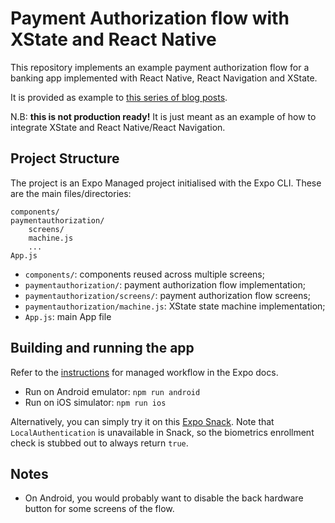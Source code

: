 # Payment Authorization flow with XState and React Native

This repository implements an example payment authorization flow for a banking app implemented with React Native, React Navigation and XState.

It is provided as example to [this series of blog posts](https://medium.com/welld-tech/untangle-complex-flows-in-your-react-native-app-with-xstate-1b11d0b8a91f). 

N.B: **this is not production ready!** It is just meant as an example of how to integrate XState and React Native/React Navigation.

## Project Structure

The project is an Expo Managed project initialised with the Expo CLI.
These are the main files/directories:

```
components/
paymentauthorization/
    screens/
    machine.js
    ...
App.js
```

- `components/`: components reused across multiple screens;
- `paymentauthorization/`: payment authorization flow implementation;
- `paymentauthorization/screens/`: payment authorization flow screens;
- `paymentauthorization/machine.js`: XState state machine implementation;
- `App.js`: main App file

## Building and running the app

Refer to the [instructions](https://docs.expo.io/workflow/development-mode/) for managed workflow in the Expo docs.

- Run on Android emulator: `npm run android`
- Run on iOS simulator: `npm run ios`

Alternatively, you can simply try it on this [Expo Snack](https://snack.expo.io/@simonedavico/payment-authorization-flow-with-xstate). 
Note that `LocalAuthentication` is unavailable in Snack, so the biometrics enrollment check is stubbed out to always return `true`.

## Notes

- On Android, you would probably want to disable the back hardware button for some screens of the flow.


